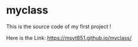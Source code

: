 # myclass
 This is the source code of my first project !

 Here is the Link:
 https://msyt851.github.io/myclass/
